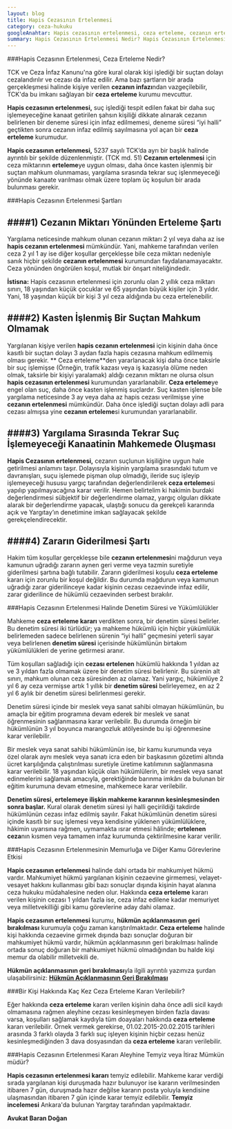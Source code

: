```yaml
---
layout: blog
title: Hapis Cezasının Ertelenmesi
category: ceza-hukuku
googleAnahtar: Hapis cezasının ertelenmesi, ceza erteleme, cezanın ertelenmesi, erteleme kararı, infazın ertelenmesi, erteleme şartları koşulları, ceza avukatı, Bakırköy avukat Baran Doğan
summary: Hapis Cezasının Ertelenmesi Nedir? Hapis Cezasının Ertelenmesi Şartları, Hapis Cezasının Ertelenmesi Halinde Denetim Süresi ve Yükümlülükler, Hapis Cezasının Ertelenmesinin Memurluğa  ve Diğer Kamu Görevlerine Etkisi, Hapis Cezasının Ertelenmesi Kararı Aleyhine Temyiz veya İtiraz Mümkün müdür?
---
```




###Hapis Cezasının Ertelenmesi, Ceza Erteleme Nedir? 


TCK ve Ceza İnfaz Kanunu'na göre kural olarak kişi işlediği bir suçtan dolayı cezalandırılır ve cezası da infaz edilir. Ama bazı şartların bir arada gerçekleşmesi halinde kişiye verilen **cezanın infazı**ndan vazgeçilebilir, TCK'da bu imkanı sağlayan bir **ceza erteleme** kurumu mevcuttur. 

**Hapis cezasının ertelenmesi,** suç işlediği tespit edilen fakat bir daha suç işlemeyeceğine kanaat getirilen şahsın kişiliği dikkate alınarak cezanın belirlenen bir deneme süresi için infaz edilmemesi, deneme süresi “iyi halli” geçtikten sonra cezanın infaz edilmiş sayılmasına yol açan bir **ceza erteleme** kurumudur.

**Hapis cezasının ertelenmesi,** 5237 sayılı TCK’da ayrı bir başlık halinde ayrıntılı bir  şekilde düzenlenmiştir. (TCK  md. 51) **Cezanın ertelenmesi** için ceza miktarının **erteleme**ye uygun olması, daha önce kasten işlenmiş bir suçtan mahkum olunmaması, yargılama sırasında tekrar suç işlenmeyeceği yönünde kanaate varılması olmak üzere toplam üç koşulun bir arada bulunması gerekir.


###Hapis Cezasının Ertelenmesi Şartları


####1) Cezanın Miktarı Yönünden Erteleme Şartı
---

Yargılama neticesinde mahkum olunan cezanın miktarı 2 yıl veya daha az ise **hapis cezanın ertelenmesi** mümkündür. Yani, mahkeme tarafından verilen ceza 2 yıl 1 ay ise diğer koşullar gerçekleşse bile ceza miktarı nedeniyle sanık hiçbir şekilde **cezanın ertelenmesi** kurumundan faydalanamayacaktır. Ceza yönünden öngörülen koşul, mutlak bir önşart niteliğindedir.

**İstisna:** Hapis cezasının ertelenmesi için zorunlu olan 2 yıllık ceza miktarı sınırı, 18 yaşından küçük çocuklar ve 65 yaşından büyük kişiler için 3 yıldır. Yani, 18 yaşından küçük bir kişi 3 yıl ceza aldığında bu ceza ertelenebilir.

####2) Kasten İşlenmiş Bir Suçtan Mahkum Olmamak
---

Yargılanan kişiye verilen **hapis cezanın ertelenmesi** için kişinin daha önce kasıtlı bir suçtan dolayı 3 aydan fazla hapis cezasına mahkum edilmemiş olması gerekir. ** Ceza erteleme**den yararlanacak kişi daha önce taksirle bir suç işlemişse (Örneğin, trafik kazası veya iş kazasıyla ölüme neden olmak, taksirle bir kişiyi yaralamak) aldığı cezanın miktarı ne olursa olsun **hapis cezasının ertelenmesi** kurumundan yararlanabilir. **Ceza erteleme**ye engel olan suç, daha önce kasten işlenmiş suçlardır. Suç kasten işlense bile yargılama neticesinde 3 ay veya daha az hapis cezası verilmişse yine **cezanın ertelenmesi** mümkündür. Daha önce işlediği suçtan dolayı adli para cezası almışsa yine **cezanın erteleme**si kurumundan yararlanabilir.

####3) Yargılama Sırasında Tekrar Suç İşlemeyeceği Kanaatinin Mahkemede Oluşması
---

**Hapis Cezasının ertelenmesi,** cezanın suçlunun kişiliğine uygun hale getirilmesi anlamını taşır. Dolayısıyla kişinin yargılama sırasındaki tutum ve davranışları, suçu işlemede pişman olup olmadığı, ileride suç işleyip işlemeyeceği hususu yargıç tarafından değerlendirilerek **ceza erteleme**si yapılıp yapılmayacağına karar verilir. Hemen belirtelim ki hakimin burdaki değerlendirmesi sübjektif bir değerlendirme olamaz, yargıç olguları dikkate alarak bir değerlendirme yapacak, ulaştığı sonucu da gerekçeli kararında açık ve  Yargıtay’ın denetimine imkan sağlayacak şekilde gerekçelendirecektir.

####4) Zararın Giderilmesi Şartı
---

Hakim tüm koşullar gerçekleşse bile **cezanın ertelenmesi**ni mağdurun veya kamunun uğradığı zararın aynen geri verme veya tazmin suretiyle giderilmesi şartına bağlı tutabilir. Zararın giderilmesi koşulu **ceza erteleme** kararı için zorunlu bir koşul değildir. Bu durumda mağdurun veya kamunun uğradığı zarar giderilinceye kadar kişinin cezası cezaevinde infaz edilir, zarar giderilince de hükümlü cezaevinden serbest bırakılır.


###Hapis Cezasının Ertelenmesi Halinde Denetim Süresi ve Yükümlülükler


Mahkeme **ceza erteleme kararı** verdikten sonra, bir denetim süresi belirler. Bu denetim süresi iki türlüdür; ya mahkeme hükümlü için hiçbir yükümlülük belirlemeden sadece belirlenen sürenin “iyi halli” geçmesini yeterli sayar veya belirlenen **denetim süresi** içerisinde hükümlünün birtakım yükümlülükleri de yerine getirmesi aranır. 

Tüm koşulları sağladığı için **cezası ertelenen** hükümlü hakkında 1 yıldan az ve 3 yıldan fazla olmamak üzere bir denetim süresi belirlenir. Bu sürenin alt sınırı, mahkum olunan ceza süresinden az olamaz. Yani yargıç, hükümlüye 2 yıl 6 ay ceza vermişse artık 1 yıllık bir **denetim süresi** belirleyemez, en az 2 yıl 6 aylık bir denetim süresi belirlenmesi gerekir.

Denetim süresi içinde bir meslek veya sanat sahibi olmayan hükümlünün, bu amaçla bir eğitim programına devam ederek bir meslek ve sanat öğrenmesinin sağlanmasına karar verilebilir. Bu durumda örneğin bir hükümlünün 3 yıl boyunca marangozluk atölyesinde bu işi öğrenmesine karar verilebilir.

Bir meslek veya sanat sahibi hükümlünün ise, bir kamu kurumunda veya özel olarak aynı meslek veya sanatı icra eden bir başkasının gözetimi altında ücret karşılığında çalıştırılması suretiyle üretime katılımının sağlanmasına karar verilebilir.
18 yaşından küçük olan hükümlülerin, bir meslek veya sanat edinmelerini sağlamak amacıyla, gerektiğinde barınma imkânı da bulunan bir eğitim kurumuna devam etmesine, mahkemece karar verilebilir.

**Denetim süresi, ertelemeye ilişkin mahkeme kararının kesinleşmesinden sonra başlar.** Kural olarak denetim süresi iyi halli geçirildiği takdirde hükümlünün cezası infaz edilmiş sayılır. Fakat hükümlünün denetim süresi içinde kasıtlı bir suç işlemesi veya kendisine yüklenen yükümlülüklere, hâkimin uyarısına rağmen, uymamakta ısrar etmesi hâlinde; **ertelenen ceza**nın kısmen veya tamamen infaz kurumunda çektirilmesine karar verilir.



###Hapis Cezasının Ertelenmesinin Memurluğa  ve Diğer Kamu Görevlerine Etkisi


**Hapis cezasının ertelenmesi** halinde dahi ortada bir mahkumiyet hükmü vardır. Mahkumiyet hükmü yargılanan kişinin cezaevine girmemesi, velayet-vesayet hakkını kullanması gibi bazı sonuçlar dışında kişinin hayat alanına ceza hukuku müdahalesine neden olur. Hakkında **ceza erteleme** kararı verilen kişinin cezası 1 yıldan fazla ise, ceza infaz edilene kadar memuriyet veya milletvekilliği gibi kamu görevlerine aday dahi olamaz.

**Hapis cezasının ertelenmesi** kurumu, **hükmün açıklanmasının geri bırakılması** kurumuyla çoğu zaman karıştırılmaktadır. **Ceza erteleme** halinde kişi hakkında cezaevine girmek dışında bazı sonuçlar doğuran bir mahkumiyet hükmü vardır, hükmün açıklanmasının geri bırakılması halinde ortada sonuç doğuran bir mahkumiyet hükmü olmadığından bu halde kişi memur da olabilir milletvekili de. 

**Hükmün açıklanmasının geri bırakılması**yla ilgili ayrıntılı yazımıza şurdan ulaşabilirsiniz: [**Hükmün Açıklanmasının Geri Bırakılması**](http://barandogan.av.tr/blog/ceza-hukuku/hukmun-aciklanmasinin-geri-birakilmasi.html)

###Bir Kişi Hakkında Kaç Kez Ceza Erteleme Kararı Verilebilir?


Eğer hakkında **ceza erteleme** kararı verilen kişinin daha önce adli sicil kaydı olmamasına rağmen aleyhine cezası kesinleşmeyen birden fazla davası varsa, koşulları sağlamak kaydıyla tüm doayaları hakkında **ceza erteleme** kararı verilebilir. Örnek vermek gerekirse, 01.02.2015-20.02.2015 tarihleri arasında 3 farklı olayda 3 farklı suç işleyen kişinin hiçbir cezası henüz kesinleşmediğinden 3 dava dosyasından da **ceza erteleme** kararı verilebilir.

###Hapis Cezasının Ertelenmesi Kararı Aleyhine Temyiz veya İtiraz Mümkün müdür?


**Hapis cezasının ertelenmesi kararı** temyiz edilebilir. Mahkeme karar verdiği sırada yargılanan kişi duruşmada hazır bulunuyor ise kararın verilmesinden itibaren 7 gün, duruşmada hazır değilse kararın posta yoluyla kendisine ulaşmasından itibaren 7 gün içinde karar temyiz edilebilir. **Temyiz incelemesi** Ankara'da bulunan Yargıtay tarafından yapılmaktadır.



**Avukat Baran Doğan**
